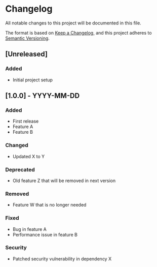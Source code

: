 # Changelog

All notable changes to this project will be documented in this file.

The format is based on [Keep a Changelog](https://keepachangelog.com/en/1.0.0/),
and this project adheres to [Semantic Versioning](https://semver.org/spec/v2.0.0.html).

## [Unreleased]

### Added
- Initial project setup

## [1.0.0] - YYYY-MM-DD

### Added
- First release
- Feature A
- Feature B

### Changed
- Updated X to Y

### Deprecated
- Old feature Z that will be removed in next version

### Removed
- Feature W that is no longer needed

### Fixed
- Bug in feature A
- Performance issue in feature B

### Security
- Patched security vulnerability in dependency X 